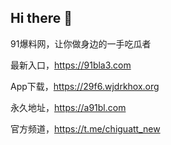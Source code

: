 ## Hi there 👋

91爆料网，让你做身边的一手吃瓜者

最新入口，https://91bla3.com

App下载，https://29f6.wjdrkhox.org

永久地址，https://a91bl.com

官方频道，https://t.me/chiguatt_new
